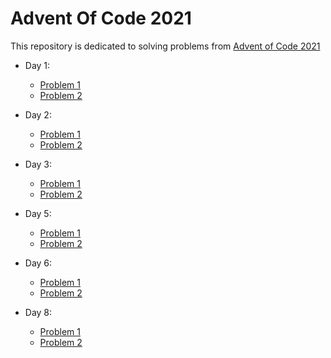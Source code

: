 # Advent Of Code 2021

This repository is dedicated to solving problems from [Advent of Code 2021](https://adventofcode.com/)

* Day 1:
  * [Problem 1](Day1/adc-problem1.py)
  * [Problem 2](Day1/adc-problem2.py)

* Day 2:
  * [Problem 1](Day2/adc-problem1.py)
  * [Problem 2](Day2/adc-problem2.py)

* Day 3:
  * [Problem 1](Day3/adc-problem1.py)
  * [Problem 2](Day3/adc-problem2.py)

* Day 5:
  * [Problem 1](Day5/adc-problem1.py)
  * [Problem 2](Day5/adc-problem2.py)

* Day 6:
  * [Problem 1](Day6/adc-problem1.py)
  * [Problem 2](Day6/adc-problem2.py)

* Day 8:
  * [Problem 1](Day8/adc-problem1.py)
  * [Problem 2](Day8/adc-problem2.py)

